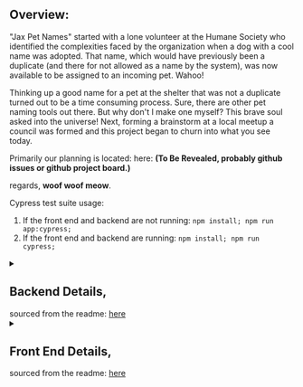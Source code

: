 ## Overview:
"Jax Pet Names" started with a lone volunteer at the Humane Society who identified the complexities faced by the organization when a dog with a cool name was adopted. That name, which would have previously been a duplicate (and there for not allowed as a name by the system), was now available to be assigned to an incoming pet. Wahoo!

Thinking up a good name for a pet at the shelter that was not a duplicate turned out to be a time consuming process. Sure, there are other pet naming tools out there. But why don't I make one myself? This brave soul asked into the universe! Next, forming a brainstorm at a local meetup a council was formed and this project began to churn into what you see today.

Primarily our planning is located: here: **(To Be Revealed, probably github issues or github project board.)**

regards, **woof woof meow**.

Cypress test suite usage:

1. If the front end and backend are not running:
`npm install; npm run app:cypress;`
2. If the front end and backend are running:
`npm install; npm run cypress;`

<details>
    <summary>
        <h2>Backend Details,</h2> sourced from the readme:
          <a href="https://github.com/JaxTurboNerd/Jax-Pet-Names/tree/main/server"> here </a>
    </summary>

# Pet Names Server

### Requirements
- Node.js (18.15.0 or higher)
- Postgres (14.7 or higher)

### Local Setup
1. Clone project: `git clone git@github.com:JaxTurboNerd/Jax-Pet-Names.git`
2. Navigate into folder: `cd Jax-Pet-Names/server`
3. Add .env file with your database credentials. Set variables `DB_NAME`, `DB_USER`, `DB_PASSWORD`.
4. Install dependencies: `npm install`
5. Install `knex` globally: `npm install knex -g`
6. Setup database with tables and test data: `npm run db:setup`
7. Start the server: `node index.js`

### Docker
To avoid configuring Postgres locally, you can setup a Postgres container with Docker.
1. Ensure Docker is installed. See [Docker Engine docs](https://docs.docker.com/engine/install/) for installation instructions.
2. Close any current Postgres processes. MacOS: `brew services stop postgresql`, Ubuntu/Debian: `sudo systemctl stop postgresql`
3. Run command to setup Postgres container: `sudo docker run -p 5432:5432 --name jax-pet-names-pg -e POSTGRES_PASSWORD=postgres -d postgres`

### Database Scripts
- Create Database: `npm run db:create`
- Drop Database: `npm run db:drop`
- Migrate Database: `npm run db:migrate`
- Seed Database: `npm run db:seed`
- Reset Database (without seed): `npm run db:reset`
- Reset Database (with seed): `npm run db:setup`

### Current APIs
- `GET /names`
- `POST /names`
- `GET /names/:id`
- `PUT /names/:id`
- `DELETE /names/:id`

</details>


<details>
    <summary>
        <h2>Front End Details,</h2> sourced from the readme:
          <a href="https://github.com/JaxTurboNerd/Jax-Pet-Names/tree/main/client"> here </a>
    </summary>

# Pet Names Web App

This web app will allow the user to simply click a button and a randomly generated pet name will show. The user can chose between a male or female name.

## Requirements

- Node.js
- React

### Local Setup
1. Clone project: `git clone git@github.com:JaxTurboNerd/Jax-Pet-Names.git`
2. Navigate into folder: `cd Jax-Pet-Names/client`
3. Install dependencies: `npm install`
4. Navigate to Jax-Pet-Names directory: `cd ..`
5. Start just front end : `npm run client`
6. Usually you need the backend running locally along with the front end to start both at the same time run : `npm run app`


</details>
